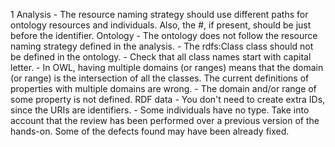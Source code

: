 1
    Analysis
        - The resource naming strategy should use different paths for ontology resources and individuals.
        Also, the #, if present, should be just before the identifier.
    Ontology
        - The ontology does not follow the resource naming strategy defined in the analysis.
        - The rdfs:Class class should not be defined in the ontology.
        - Check that all class names start with capital letter.
        - In OWL, having multiple domains (or ranges) means that the domain (or range) is the intersection of all the classes.  The current definitions of properties with multiple domains are wrong.
        - The domain and/or range of some property is not defined.
    RDF data
        - You don't need to create extra IDs, since the URIs are identifiers.
        - Some individuals have no type.
    Take into account that the review has been performed over a previous version of the hands-on. Some of the defects found may have been already fixed.